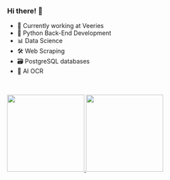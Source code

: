 ### Hi there! 👋


- 🔭 Currently working at Veeries
- 🌱 Python Back-End Development
- 📊 Data Science
- 🛠️ Web Scraping
- 🗃️ PostgreSQL databases
- 🔎 AI OCR

##

<br>

 <div>
  <a href="https://github.com/Pedro-Tuto">
  <img height="180em" src="https://github-readme-stats.vercel.app/api?username=Pedro-Tuto&show_icons=true&theme=dark&include_all_commits=true&count_private=true"/>
  <img height="180em" src="https://github-readme-stats.vercel.app/api/top-langs/?username=Pedro-Tuto&layout=compact&langs_count=7&theme=dark"/>
</div>

##

